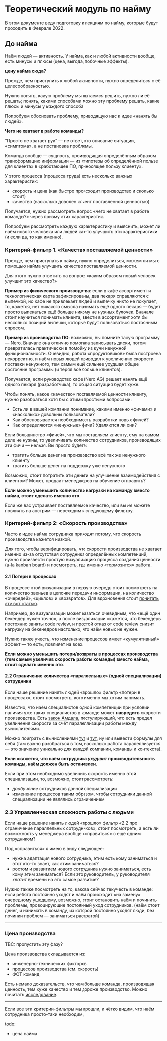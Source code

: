 # Теоретический модуль по найму

В этом документе веду подготовку к лекциям по найму, которые будут проходить в Феврале 2022.


## До найма

Наём людей — активность. У найма, как и любой активности вообще, есть минусы и плюсы (цена, выгода, побочные эффекты).

**цену найма сюда?**

Прежде, чем приступить к любой активности, нужно определиться с её целесообразностью.

Нужно понять, какую проблему мы пытаемся решить, нужно ли её решать; понять, какими способами можно эту проблему решать, какие плюсы и минусы у _каждого_ способа.

Попробуем обосновать проблему, приводящую нас к идее «нанять бы людей».

**Чего не хватает в работе команды?**

“Просто не хватает рук” — не ответ, это описание ситуации, «симптома», а не постановка проблемы.

Команда вообще — сущность, производящая определённым образом трансформацию информации — из «гипотезы об определённой пользе для клиента» в «работающее ПО, приносящее пользу клиенту».

У этого процесса (процесса труда) есть несколько важных характеристик:
- скорость и цена (как быстро происходит производство и сколько стоит)
- качество (насколько доволен клиент поставленной ценностью)

Получается, нужно рассмотреть вопрос «чего не хватает в работе команды?» через призму этих характеристик.

Попробуем рассмотреть каждую характеристику и выяснить, может ли наём нового человека или людей как-то улучшить эти характеристики (и если да, то как именно).

### Критерий-фильтр 1. «Качество поставляемой ценности»

Прежде, чем приступать к найму, нужно определиться, можем ли мы с помощью найма улучшить качество поставляемой ценности.

Для этого нужно ответить на вопрос: «каким образом новый человек улучшит это качество?»

**Пример из физического производства**: если в кафе ассортимент и технологическая карта зафиксированы, два пекаря справляются с выпечкой, но кафе не привлекает людей и выпечку никто не покупает, то, кажется, нет никакого смысла нанимать ещё одного пекаря — будет просто выпекаться ещё больше никому не нужных булочек. Вначале стоит научиться понимать клиента, ввести в ассортимент хотя бы несколько позиций выпечки, которые будут пользоваться постоянным спросом.

**Пример из производства ПО**: возможно, вы помните такую программу — Nero. Вначале она отлично помогала записывать диски, потом превратилась практически в помойку из кучи ненужной функциональности. Очевидно, работа «продуктовиков» была построена некорректно, и наём новых людей приводил к увеличению скорости поставки ненужного, тем самым ещё сильнее ухудшая общее состояние программы (и теряя всё больше клиентов).

Получается, если руководство кафе (Nero AG) решает нанять ещё одного пекаря (разработчика), то общая ситуация будет хуже.

Чтобы понять, какое «качество» поставляемой ценности клиенту, нужно разобраться хотя бы с этими простыми вопросами:
- Есть ли в вашей компании понимание, какими именно «фичами» и «насколько» довольны пользователи?
- Как обосновывается необходимость разработки новых фичей?
- Как определяются «ненужные» фичи? Удаляются ли они?

Если большинство «фичей», что мы поставляем клиенту, ему на самом деле не нужны, то увеличивать количество сотрудников, производящих эти фичи — нельзя. Вы просто будете:
- тратить больше денег на производство всё так же ненужного клиенту
- тратить больше денег на поддержку уже ненужного

Возможно, стоит потратить эти деньги на улучшение взаимодействия с клиентом? Может, продакт-менеджеров на обучение отправить?

**Если можно уменьшить количество нагрузки на команду вместо найма, стоит сделать именно это**.

Если же вас устраивает поставляемое качество, или вы _не_ можете повлиять на апстрим — переходим к следующему фильтру.

### Критерий-фильтр 2: «Скорость производства»

Часто к идее найма сотрудника приходят потому, что скорость производства кажется низкой.

Для того, чтобы верифицировать, что скорости производства не хватает именно из-за отсутствия сотрудника определённых компетенций, нужно произвести простую визуализацию процесса создания ценности (a-la kanban board) и посмотреть, где именно «тормозится» работа.

#### 2.1 Потери в процессах

В процессе этой визуализации в первую очередь стоит посмотреть на количество звеньев в цепочке передачи информации, на количество «очередей», «циклов» и «возвратов». Для вдохновения стоит [почитать эту вот статью](https://www.industriallogic.com/blog/faster-and-more-predictable/).

Например, до визуализации может казаться очевидным, что «ещё один бекендер нужен точно», а после визуализации окажется, что бекендеры постоянно заняты code review, и простой отказ от code review снизит нагрузку на бекенедров настолько, что наём новых не нужен.

Нужно также учесть, что изменение процессов имеет «кумулятивный» эффект — то есть, повлияет на всех.

**Если можно уменьшить потери/возвраты в процессах производства (тем самым увеличив скорость работы команды) вместо найма, стоит сделать именно это**.

#### 2.2 Ограничение количества «параллельных» (одной специализации) сотрудники

Если наше решение нанять людей «прошло» фильтр «потери в процессах», стоит посмотреть, кого именно мы хотим нанимать.

Известно, что наём специалистов одной компетенции при условии наличия уже таких специалистов в команде может **навредить** скорости производства. Есть [закон Амдала](https://ru.wikipedia.org/wiki/Закон_Амдала), постулирующий, что есть предел увеличения скорости за счёт паралеллизации работы между вычислителями.

Можно поиграть с вычислениями [тут](https://getsturdy.com/blog/2021-11-29-scaling-teams) и [тут](https://observablehq.com/@troymagennis/how-much-improvement-do-i-get-by-adding-more-teams-or-people), ну или вывести формулы для себя (там важно разобраться в том, насколько работа паралеллизуется — это значение уникально для каждой компании, команды и контекста).

**Если окажется, что наём сотрудника _ухудшит_ производительность команды, наём должен быть остановлен**.

Если при этом необходимо увеличить скорость именно этой специализации, то, возможно, стоит рассмотреть:
- _дообучение_ сотрудников данной специализации
- изменение процессов таким образом, чтобы сотрудники данной специализации не являлись ограничением

### 2.3 Управленческая сложность работы с людьми

Если наше решение нанять людей «прошло» фильтр «2.2 про ограничение параллельных сотрудников», стоит посмотреть, а есть ли возможность у менеджера вообще «справиться» с ещё одним сотрудником?

Под «справиться» я имею в виду следующее:
- нужна адаптация нового сотрудника, этим есть кому заниматься и этот кто-то знает, как этим заниматься?
- ростом и развитием нового сотрудника нужно заниматься, есть кому этим заниматься? Если это руководитель, у руководителя _хватит_ времени на это самое развитие?

Нужно также посмотреть на то, какова сейчас текучесть в команде: если ребята постоянно уходят и наём происходит «на замену» очередному ушедшему, возможно, стоит остановить наём и починить проблемы, провоцирующие постоянный уход сотрудников. (наём стоит денег, и нанимать в команду, из которой постоянно уходят люди, без починки проблем — заниматься растратой)



---

### Цена производства

TBC: пропустить эту фазу?

Цена производства складывается из:
- инженерно-технических факторов
- процессов производства (см. скорость)
- ФОТ команд

Есть немало доказательств, что чем больше команда, производящая ценность, тем хуже качество и тем дороже производство. Можно почитать [исследование](https://www.qsm.com/blog/2012/part-ii-small-teams-deliver-lower-cost-higher-quality).



---

Если все эти критерии-фильтры мы прошли, и чётко видим, что наём сотрудника просто-таки необходим, 

todo:
- цена найма
